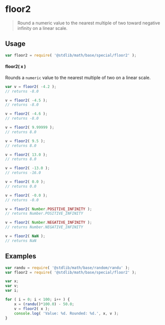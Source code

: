 # floor2

> Round a numeric value to the nearest multiple of two toward negative infinity on a linear scale.


<section class="usage">

## Usage

``` javascript
var floor2 = require( '@stdlib/math/base/special/floor2' );
```

#### floor2( x )

Rounds a `numeric` value to the nearest multiple of two on a linear scale.

``` javascript
var v = floor2( -4.2 );
// returns -8.0

v = floor2( -4.5 );
// returns -8.0

v = floor2( -4.6 );
// returns -8.0

v = floor2( 9.99999 );
// returns 8.0

v = floor2( 9.5 );
// returns 8.0

v = floor2( 13.0 );
// returns 8.0

v = floor2( -13.0 );
// returns -16.0

v = floor2( 0.0 );
// returns 0.0

v = floor2( -0.0 );
// returns -0.0

v = floor2( Number.POSITIVE_INFINITY );
// returns Number.POSITIVE_INFINITY

v = floor2( Number.NEGATIVE_INFINITY );
// returns Number.NEGATIVE_INFINITY

v = floor2( NaN );
// returns NaN
```

</section>

<!-- /.usage -->


<section class="examples">

## Examples

``` javascript
var randu = require( '@stdlib/math/base/random/randu' );
var floor2 = require( '@stdlib/math/base/special/floor2' );

var x;
var v;
var i;

for ( i = 0; i < 100; i++ ) {
    x = (randu()*100.0) - 50.0;
    v = floor2( x );
    console.log( 'Value: %d. Rounded: %d.', x, v );
}
```

</section>

<!-- /.examples -->


<section class="links">

</section>

<!-- /.links -->
